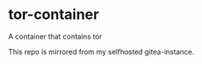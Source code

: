 # tor-container

A container that contains tor

This repo is mirrored from my selfhosted gitea-instance.
